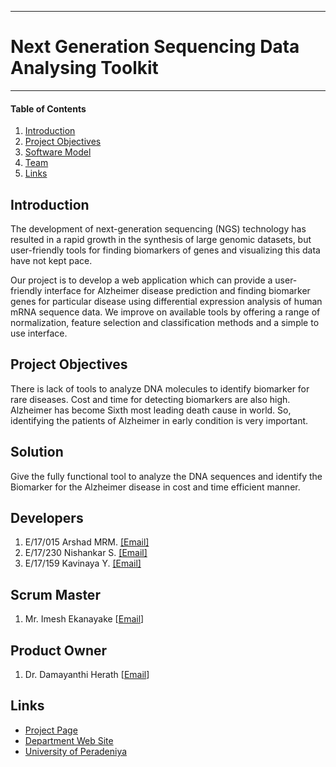 ___
# Next Generation Sequencing Data Analysing Toolkit
___


#### Table of Contents
1. [Introduction](#Introduction)
2. [Project Objectives](#Project-Objectives )
3. [Software Model](#software-design)
4. [Team](#Developers)
5. [Links](#Links)



## Introduction
The development of next-generation sequencing (NGS) technology has resulted in a rapid growth in the synthesis of large genomic datasets, but user-friendly tools for finding biomarkers of genes and visualizing this data have not kept pace. 

Our project is to develop a web application which can provide a user-friendly interface for Alzheimer disease prediction and finding biomarker genes for particular disease using differential expression analysis of human mRNA sequence data. We improve on available tools by offering a range of normalization, feature selection and classification methods and a simple to use interface.

## Project Objectives
There is lack of tools to analyze DNA molecules to identify biomarker for rare diseases. Cost and time for detecting biomarkers are also high. Alzheimer has become Sixth most leading death cause in world. So, identifying the patients of Alzheimer in early condition is very important.

## Solution
Give the fully functional tool to analyze the DNA sequences and identify the Biomarker for the Alzheimer disease in cost and time efficient manner.


## Developers
1. E/17/015 Arshad MRM.  [[Email]](mailto:e17015@eng.pdn.ac.lk)
2. E/17/230 Nishankar S. [[Email]](mailto:e17230@eng.pdn.ac.lk)
3. E/17/159 Kavinaya Y. [[Email]](mailto:e17159@eng.pdn.ac.lk)

## Scrum Master
1. Mr. Imesh Ekanayake [[Email](mailto:)]

## Product Owner
1. Dr. Damayanthi Herath [[Email](mailto:damayanthiherath@eng.pdn.ac.lk)]


## Links
- [Project Page](https://cepdnaclk.github.io/e17-co328-NGS-Data-AnalysingToolkit/)
- [Department Web Site](http://www.ce.pdn.ac.lk/)
- [University of Peradeniya](https://eng.pdn.ac.lk/)




